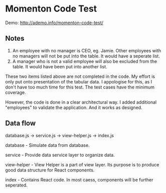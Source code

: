 # Momenton Code Test

Demo: http://ademo.info/momenton-code-test/


## Notes


1. An employee with no manager is CEO, eg. Jamie. Other employees with no managers will not be put into the table. It would have a seperate list.
2. A manager who is not a valid employee will also be excluded from the table. It would have been put into another list. 

These two items listed above are not completed in the code. My effort is only put onto presentation of the tabular data. I appologise for this, as I don't have too much time for this test. The test cases have the minimum coverage.

However, the code is done in a clear architectural way. I added additional "employees" to validate the application. And it works as designed.

## Data flow

database.js -> service.js -> view-helper.js -> index.js

database - Simulate data from database.

service - Provide data service layer to organize data.

view-helper - View Helper is a part of view layer. Its purpose is to produce good data structure for React components.

index - Contains React code. In most caess, components will be further seperated.
             